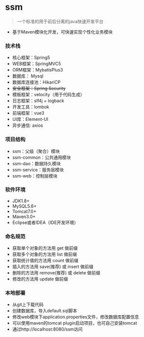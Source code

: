 # ssm

> 一个标准的用于前后分离的java快速开发平台
- 基于Maven模块化开发，可快速实现个性化业务模块

### 技术栈
- 核心框架：Spring5
- WEB框架：SpringMVC5
- ORM框架：MybatisPlus3
- 数据库： Mysql
- 数据库连接池：HikariCP
- ~~安全框架：Spring Security~~
- 模板框架：velocity（用于代码生成）
- 日志框架：slf4j + logback
- 开发工具：lombok
- 前端框架：vue3
- UI库：Element-UI
- 异步通信: axios

### 项目结构
- ssm：父级（聚合）模块
- ssm-common：公共通用模块
- ssm-dao：数据持久模块
- ssm-service：服务层模块
- ssm-web：控制层模块

### 软件环境
- JDK1.8+
- MySQL5.6+
- Tomcat7.0+
- Maven3.0+
- Eclipse或者IDEA（IDE开发环境）

### 命名规范
-  获取单个对象的方法用 get 做前缀
-  获取多个对象的方法用 list 做前缀
-  获取统计值的方法用 count 做前缀
-  插入的方法用 save(推荐) 或 insert 做前缀
-  删除的方法用 remove(推荐) 或 delete 做前缀
-  修改的方法用 update 做前缀

### 本地部署
- 从git上下载代码
- 创建数据库，导入default.sql脚本
- 修改web模块下application.properties文件，修改数据库配置信息
- 可以使用maven的tomcat plugin启动项目，也可自己安装tomcat
- 通过http://localhost:8080/ssm访问

